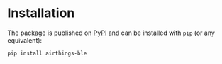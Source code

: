 # Installation

The package is published on [PyPI](https://pypi.org/project/deezer-python/) and can be installed with `pip` (or any equivalent):

```bash
pip install airthings-ble
```
